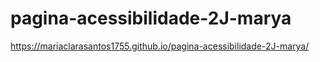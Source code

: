 # pagina-acessibilidade-2J-marya

https://mariaclarasantos1755.github.io/pagina-acessibilidade-2J-marya/
